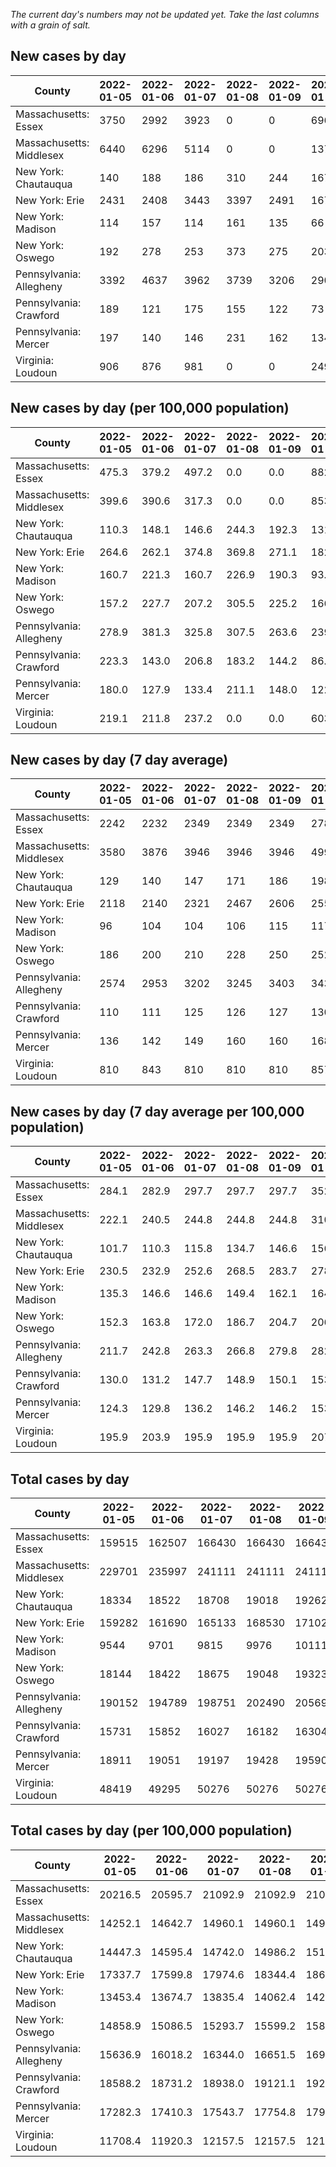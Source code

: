 _The current day's numbers may not be updated yet. Take the last columns with a grain of salt._
## New cases by day

| County | 2022-01-05 | 2022-01-06 | 2022-01-07 | 2022-01-08 | 2022-01-09 | 2022-01-10 | 2022-01-11 |
| --- | --- | --- | --- | --- | --- | --- | --- |
| Massachusetts: Essex | 3750 | 2992 | 3923 | 0 | 0 | 6962 |  |
| Massachusetts: Middlesex | 6440 | 6296 | 5114 | 0 | 0 | 13761 |  |
| New York: Chautauqua | 140 | 188 | 186 | 310 | 244 | 167 |  |
| New York: Erie | 2431 | 2408 | 3443 | 3397 | 2491 | 1672 |  |
| New York: Madison | 114 | 157 | 114 | 161 | 135 | 66 |  |
| New York: Oswego | 192 | 278 | 253 | 373 | 275 | 203 |  |
| Pennsylvania: Allegheny | 3392 | 4637 | 3962 | 3739 | 3206 | 2907 |  |
| Pennsylvania: Crawford | 189 | 121 | 175 | 155 | 122 | 73 |  |
| Pennsylvania: Mercer | 197 | 140 | 146 | 231 | 162 | 134 |  |
| Virginia: Loudoun | 906 | 876 | 981 | 0 | 0 | 2496 |  |

## New cases by day (per 100,000 population)

| County | 2022-01-05 | 2022-01-06 | 2022-01-07 | 2022-01-08 | 2022-01-09 | 2022-01-10 | 2022-01-11 |
| --- | --- | --- | --- | --- | --- | --- | --- |
| Massachusetts: Essex | 475.3 | 379.2 | 497.2 | 0.0 | 0.0 | 882.3 |  |
| Massachusetts: Middlesex | 399.6 | 390.6 | 317.3 | 0.0 | 0.0 | 853.8 |  |
| New York: Chautauqua | 110.3 | 148.1 | 146.6 | 244.3 | 192.3 | 131.6 |  |
| New York: Erie | 264.6 | 262.1 | 374.8 | 369.8 | 271.1 | 182.0 |  |
| New York: Madison | 160.7 | 221.3 | 160.7 | 226.9 | 190.3 | 93.0 |  |
| New York: Oswego | 157.2 | 227.7 | 207.2 | 305.5 | 225.2 | 166.2 |  |
| Pennsylvania: Allegheny | 278.9 | 381.3 | 325.8 | 307.5 | 263.6 | 239.1 |  |
| Pennsylvania: Crawford | 223.3 | 143.0 | 206.8 | 183.2 | 144.2 | 86.3 |  |
| Pennsylvania: Mercer | 180.0 | 127.9 | 133.4 | 211.1 | 148.0 | 122.5 |  |
| Virginia: Loudoun | 219.1 | 211.8 | 237.2 | 0.0 | 0.0 | 603.6 |  |

## New cases by day (7 day average)

| County | 2022-01-05 | 2022-01-06 | 2022-01-07 | 2022-01-08 | 2022-01-09 | 2022-01-10 | 2022-01-11 |
| --- | --- | --- | --- | --- | --- | --- | --- |
| Massachusetts: Essex | 2242 | 2232 | 2349 | 2349 | 2349 | 2781 |  |
| Massachusetts: Middlesex | 3580 | 3876 | 3946 | 3946 | 3946 | 4999 |  |
| New York: Chautauqua | 129 | 140 | 147 | 171 | 186 | 198 |  |
| New York: Erie | 2118 | 2140 | 2321 | 2467 | 2606 | 2554 |  |
| New York: Madison | 96 | 104 | 104 | 106 | 115 | 117 |  |
| New York: Oswego | 186 | 200 | 210 | 228 | 250 | 252 |  |
| Pennsylvania: Allegheny | 2574 | 2953 | 3202 | 3245 | 3403 | 3433 |  |
| Pennsylvania: Crawford | 110 | 111 | 125 | 126 | 127 | 130 |  |
| Pennsylvania: Mercer | 136 | 142 | 149 | 160 | 160 | 168 |  |
| Virginia: Loudoun | 810 | 843 | 810 | 810 | 810 | 857 |  |

## New cases by day (7 day average per 100,000 population)

| County | 2022-01-05 | 2022-01-06 | 2022-01-07 | 2022-01-08 | 2022-01-09 | 2022-01-10 | 2022-01-11 |
| --- | --- | --- | --- | --- | --- | --- | --- |
| Massachusetts: Essex | 284.1 | 282.9 | 297.7 | 297.7 | 297.7 | 352.5 |  |
| Massachusetts: Middlesex | 222.1 | 240.5 | 244.8 | 244.8 | 244.8 | 310.2 |  |
| New York: Chautauqua | 101.7 | 110.3 | 115.8 | 134.7 | 146.6 | 156.0 |  |
| New York: Erie | 230.5 | 232.9 | 252.6 | 268.5 | 283.7 | 278.0 |  |
| New York: Madison | 135.3 | 146.6 | 146.6 | 149.4 | 162.1 | 164.9 |  |
| New York: Oswego | 152.3 | 163.8 | 172.0 | 186.7 | 204.7 | 206.4 |  |
| Pennsylvania: Allegheny | 211.7 | 242.8 | 263.3 | 266.8 | 279.8 | 282.3 |  |
| Pennsylvania: Crawford | 130.0 | 131.2 | 147.7 | 148.9 | 150.1 | 153.6 |  |
| Pennsylvania: Mercer | 124.3 | 129.8 | 136.2 | 146.2 | 146.2 | 153.5 |  |
| Virginia: Loudoun | 195.9 | 203.9 | 195.9 | 195.9 | 195.9 | 207.2 |  |

## Total cases by day

| County | 2022-01-05 | 2022-01-06 | 2022-01-07 | 2022-01-08 | 2022-01-09 | 2022-01-10 | 2022-01-11 |
| --- | --- | --- | --- | --- | --- | --- | --- |
| Massachusetts: Essex | 159515 | 162507 | 166430 | 166430 | 166430 | 173392 |  |
| Massachusetts: Middlesex | 229701 | 235997 | 241111 | 241111 | 241111 | 254872 |  |
| New York: Chautauqua | 18334 | 18522 | 18708 | 19018 | 19262 | 19429 |  |
| New York: Erie | 159282 | 161690 | 165133 | 168530 | 171021 | 172693 |  |
| New York: Madison | 9544 | 9701 | 9815 | 9976 | 10111 | 10177 |  |
| New York: Oswego | 18144 | 18422 | 18675 | 19048 | 19323 | 19526 |  |
| Pennsylvania: Allegheny | 190152 | 194789 | 198751 | 202490 | 205696 | 208603 |  |
| Pennsylvania: Crawford | 15731 | 15852 | 16027 | 16182 | 16304 | 16377 |  |
| Pennsylvania: Mercer | 18911 | 19051 | 19197 | 19428 | 19590 | 19724 |  |
| Virginia: Loudoun | 48419 | 49295 | 50276 | 50276 | 50276 | 52772 |  |

## Total cases by day (per 100,000 population)

| County | 2022-01-05 | 2022-01-06 | 2022-01-07 | 2022-01-08 | 2022-01-09 | 2022-01-10 | 2022-01-11 |
| --- | --- | --- | --- | --- | --- | --- | --- |
| Massachusetts: Essex | 20216.5 | 20595.7 | 21092.9 | 21092.9 | 21092.9 | 21975.2 |  |
| Massachusetts: Middlesex | 14252.1 | 14642.7 | 14960.1 | 14960.1 | 14960.1 | 15813.9 |  |
| New York: Chautauqua | 14447.3 | 14595.4 | 14742.0 | 14986.2 | 15178.5 | 15310.1 |  |
| New York: Erie | 17337.7 | 17599.8 | 17974.6 | 18344.4 | 18615.5 | 18797.5 |  |
| New York: Madison | 13453.4 | 13674.7 | 13835.4 | 14062.4 | 14252.7 | 14345.7 |  |
| New York: Oswego | 14858.9 | 15086.5 | 15293.7 | 15599.2 | 15824.4 | 15990.6 |  |
| Pennsylvania: Allegheny | 15636.9 | 16018.2 | 16344.0 | 16651.5 | 16915.2 | 17154.2 |  |
| Pennsylvania: Crawford | 18588.2 | 18731.2 | 18938.0 | 19121.1 | 19265.3 | 19351.5 |  |
| Pennsylvania: Mercer | 17282.3 | 17410.3 | 17543.7 | 17754.8 | 17902.8 | 18025.3 |  |
| Virginia: Loudoun | 11708.4 | 11920.3 | 12157.5 | 12157.5 | 12157.5 | 12761.1 |  |
